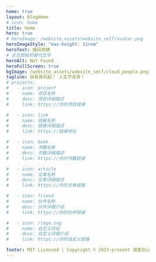 ```yaml
---
home: true
layout: BlogHome
# icon: home
title: Home
hero: true
# heroImage: /website_assets/website_self/avatar.png
heroImageStyle: "max-height: 11rem"
heroText: 强风吹拂
# 主页图标的替代文字
heroAlt: Not Found
heroFullScreen: true
bgImage: /website_assets/website_self/cloud_people.png
tagline: 纵有疾风起！ 人生不言弃！
# projects:
#   - icon: project
#     name: 项目名称
#     desc: 项目详细描述
#     link: https://你的项目链接

#   - icon: link
#     name: 链接名称
#     desc: 链接详细描述
#     link: https://链接地址

#   - icon: book
#     name: 书籍名称
#     desc: 书籍详细描述
#     link: https://你的书籍链接

#   - icon: article
#     name: 文章名称
#     desc: 文章详细描述
#     link: https://你的文章链接

#   - icon: friend
#     name: 伙伴名称
#     desc: 伙伴详细介绍
#     link: https://你的伙伴链接

#   - icon: /logo.svg
#     name: 自定义项目
#     desc: 自定义详细介绍
#     link: https://你的自定义链接

footer: MIT Licensed | Copyright © 2023-present 浪客剑心
---
```

